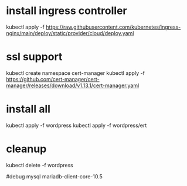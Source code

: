 # install ingress controller
kubectl apply -f https://raw.githubusercontent.com/kubernetes/ingress-nginx/main/deploy/static/provider/cloud/deploy.yaml

# ssl support
kubectl create namespace cert-manager
kubectl apply -f https://github.com/cert-manager/cert-manager/releases/download/v1.13.1/cert-manager.yaml

# install all
kubectl apply -f wordpress
kubectl apply -f wordpress/ert


# cleanup
kubectl delete -f wordpress

#debug mysql mariadb-client-core-10.5